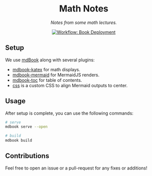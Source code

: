 <p align="center">
  <h1 align="center">
    Math Notes
  </h1>
  <p align="center"><i>Notes from some math lectures.</i></p>
</p>

<p align="center"> 
    <a href="math.erhant.me" target="_blank">
        <img alt="Workflow: Book Deployment" src="https://github.com/erhant/math-notes/actions/workflows/deploy-book.yml/badge.svg?branch=main">
    </a>
</p>

## Setup

We use [mdBook](https://github.com/rust-lang/mdBook) along with several plugins:

- [mdbook-katex](https://github.com/lzanini/mdbook-katex) for math displays.
- [mdbook-mermaid](https://github.com/badboy/mdbook-mermaid) for MermaidJS renders.
- [mdbook-toc](https://github.com/badboy/mdbook-toc) for table of contents.
- [css](./custom.css) is a custom CSS to align Mermaid outputs to center.

## Usage

After setup is complete, you can use the following commands:

```sh
# serve
mdbook serve --open

# build
mdbook build
```

## Contributions

Feel free to open an issue or a pull-request for any fixes or additions!
